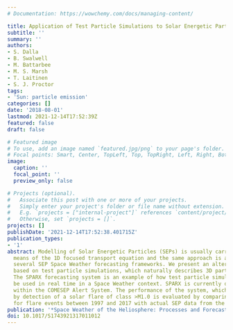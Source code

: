 ```yaml
---
# Documentation: https://wowchemy.com/docs/managing-content/

title: Application of Test Particle Simulations to Solar Energetic Particle Forecasting
subtitle: ''
summary: ''
authors:
- S. Dalla
- B. Swalwell
- M. Battarbee
- M. S. Marsh
- T. Laitinen
- S. J. Proctor
tags:
- 'Sun: particle emission'
categories: []
date: '2018-08-01'
lastmod: 2021-12-14T17:52:39Z
featured: false
draft: false

# Featured image
# To use, add an image named `featured.jpg/png` to your page's folder.
# Focal points: Smart, Center, TopLeft, Top, TopRight, Left, Right, BottomLeft, Bottom, BottomRight.
image:
  caption: ''
  focal_point: ''
  preview_only: false

# Projects (optional).
#   Associate this post with one or more of your projects.
#   Simply enter your project's folder or file name without extension.
#   E.g. `projects = ["internal-project"]` references `content/project/deep-learning/index.md`.
#   Otherwise, set `projects = []`.
projects: []
publishDate: '2021-12-14T17:52:38.401715Z'
publication_types:
- '1'
abstract: Modelling of Solar Energetic Particles (SEPs) is usually carried out by
  means of the 1D focused transport equation and the same approach is adopted within
  several SEP Space Weather forecasting frameworks. We present an alternative approach,
  based on test particle simulations, which naturally describes 3D particle propagation.
  The SPARX forecasting system is an example of how test particle simulations can
  be used in real time in a Space Weather context. SPARX is currently operational
  within the COMESEP Alert System. The performance of the system, which is triggered
  by detection of a solar flare of class >M1.0 is evaluated by comparing forecasts
  for flare events between 1997 and 2017 with actual SEP data from the GOES spacecraft.
publication: '*Space Weather of the Heliosphere: Processes and Forecasts*'
doi: 10.1017/S1743921317011012
---
```

